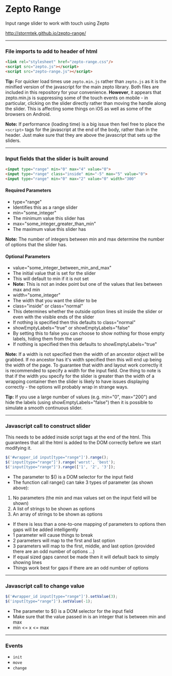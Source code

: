 # Zepto Range

Input range slider to work with touch using Zepto

http://stormtek.github.io/zepto-range/

----------------------------------------------------------
### File imports to add to header of html

``` html
<link rel="stylesheet" href="zepto-range.css"/>
<script src="zepto.js"></script>
<script src="zepto-range.js"></script>
```

**Tip:** For quicker load times use ```zepto.min.js``` rather than ```zepto.js``` as it is the minified version of the javascript for the main zepto library. Both files are included in this repository for your convenience. **However**, it appears that zepto.min.js is suppressing some of the touch events on mobile - in particular, clicking on the slider directly rather than moving the handle along the slider. This is affecting some things on iOS as well as some of the browsers on Android.

**Note:** If performance (loading time) is a big issue then feel free to place the ```<script>``` tags for the javascript at the end of the body, rather than in the header. Just make sure that they are above the javascript that sets up the sliders.

----------------------------------------------------------
### Input fields that the slider is built around

``` html
<input type="range" min="0" max="4" value="0">
<input type="range" class="inside" min="-5" max="5" value="0">
<input type="range" min="0" max="2" value="0" width="300"
```

#### Required Parameters

- type="range"
 - Identifies this as a range slider
- min="some_integer"
 - The minimum value this slider has
- max="some_integer_greater_than_min"
 - The maximum value this slider has

**Note:** The number of integers between min and max determine the number of options that the slider has.

#### Optional Parameters

- value="some_integer_between_min_and_max"
 - The initial value that is set for the slider
 - This will default to min if it is not set
 - **Note:** This is not an index point but one of the values that lies between max and min
- width="some_integer"
 - The width that you want the slider to be
- class="inside" or class="normal"
 - This determines whether the outside option lines sit inside the slider or even with the visible ends of the slider
 - If nothing is specified then this defaults to class="normal"
- showEmptyLabels="true" or showEmptyLabels="false"
 - By setting this to false you can choose to show nothing for those empty labels, hiding them from the user
 - If nothing is specified then this defaults to showEmptyLabels="true"

**Note:** If a width is not specified then the width of an ancestor object will be grabbed. If no ancestor has it's width specified then this will end up being the width of the page. To guarantee that width and layout work correctly it is recommended to specify a width for the input field. One thing to note is that if the width you specify for the slider is greater than the width of a wrapping container then the slider is likely to have issues displaying correctly - the options will probably wrap in strange ways.

**Tip:** If you use a large number of values (e.g. min="0", max="200") and hide the labels (using showEmptyLabels="false") then it is possible to simulate a smooth continuous slider.

----------------------------------------------------------
### Javascript call to construct slider

This needs to be added inside script tags at the end of the html. This guarantees that all the html is added to the DOM correctly before we start modifying it.

``` javascript
$('#wrapper_id input[type="range"]').range();
$('input[type="range"]').range('worst', 'best');
$('input[type="range"]').range(['1', '2', '3']);
```

- The parameter to $() is a DOM selector for the input field
- The function call range() can take 3 types of parameter (as shown above):
 1. No parameters (the min and max values set on the input field will be shown)
 2. A list of strings to be shown as options
 3. An array of strings to be shown as options

- If there is less than a one-to-one mapping of parameters to options then gaps will be added intelligently
 - 1 parameter will cause things to break
 - 2 parameters will map to the first and last option
 - 3 parameters will map to the first, middle, and last option (provided there are an odd number of options ...)
 - If equal sized gaps cannot be made then it will default back to simply showing lines
 - Things work best for gaps if there are an odd number of options

----------------------------------------------------------
### Javascript call to change value

``` javascript
$('#wrapper_id input[type="range"]').setValue(3);
$('input[type="range"]').setValue(-1);
```

- The parameter to $() is a DOM selector for the input field
- Make sure that the value passed in is an integer that is between min and max
 - min <= x <= max

----------------------------------------------------------
### Events

* `init`
* `move`
* `change`
